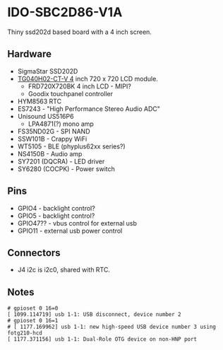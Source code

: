 # IDO-SBC2D86-V1A

Thiny ssd202d based board with a 4 inch screen.

## Hardware

- SigmaStar SSD202D
- [TG040H02-CT-V 4](https://www.panelook.cn/TG040H02-CT-V1-4inch-TFT-display-720-720-IPS-LCD-450cd-m-sup2-30PINS-MIPI-Square-LCD-detail_107480.html) inch 720 x 720 LCD module.
  - FRD720X720BK 4 inch LCD - MIPI?
  - Goodix touchpanel controller
- HYM8563 RTC
- ES7243 - "High Performance Stereo Audio ADC"
- Unisound US516P6
  - LPA4871(?) mono amp
- FS35ND02G - SPI NAND
- SSW101B - Crappy WiFi
- WT5105 - BLE (phyplus62xx series?)
- NS4150B - Audio amp
- SY7201 (DQCRA) - LED driver
- SY6280 (COCPK) - Power switch


## Pins

- GPIO4 - backlight control?
- GPIO5 - backlight control?
- GPIO47?? - vbus control for external usb
- GPIO11 - external usb power control

## Connectors

- J4 i2c is i2c0, shared with RTC.

## Notes

```
# gpioset 0 16=0
[ 1099.114719] usb 1-1: USB disconnect, device number 2
# gpioset 0 16=1
# [ 1177.169962] usb 1-1: new high-speed USB device number 3 using fotg210-hcd
[ 1177.371156] usb 1-1: Dual-Role OTG device on non-HNP port
```
